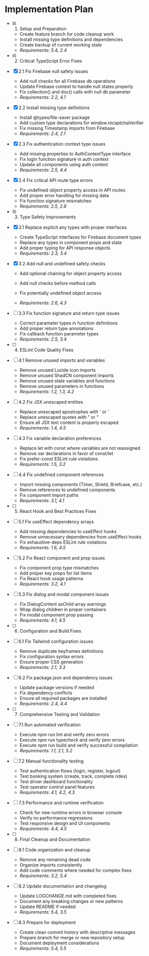 # Implementation Plan

- [x] 1. Setup and Preparation
  - Create feature branch for code cleanup work
  - Install missing type definitions and dependencies
  - Create backup of current working state
  - _Requirements: 5.4, 2.4_

- [x] 2. Critical TypeScript Error Fixes


- [x] 2.1 Fix Firebase null safety issues
  - Add null checks for all Firebase db operations
  - Update Firebase context to handle null states properly
  - Fix collection() and doc() calls with null db parameter
  - _Requirements: 2.2, 4.1_

- [x] 2.2 Install missing type definitions
  - Install @types/file-saver package
  - Add custom type declarations for window.recaptchaVerifier
  - Fix missing Timestamp imports from Firebase
  - _Requirements: 2.4, 2.1_

- [x] 2.3 Fix authentication context type issues
  - Add missing properties to AuthContextType interface
  - Fix login function signature in auth context
  - Update all components using auth context
  - _Requirements: 2.5, 4.4_

- [x] 2.4 Fix critical API route type errors
  - Fix undefined object property access in API routes
  - Add proper error handling for missing data
  - Fix function signature mismatches
  - _Requirements: 2.5, 2.6_

- [x] 3. Type Safety Improvements
- [x] 3.1 Replace explicit any types with proper interfaces

















  - Create TypeScript interfaces for Firebase document types
  - Replace any types in component props and state
  - Add proper typing for API response objects
  - _Requirements: 2.3, 3.4_

- [x] 3.2 Add null and undefined safety checks

















  - Add optional chaining for object property access
  - Add null checks before method calls
  - Fix potentially undefined object access






  - _Requirements: 2.6, 4.3_

- [ ] 3.3 Fix function signature and return type issues
  - Correct parameter types in function definitions
  - Add proper return type annotations
  - Fix callback function parameter types
  - _Requirements: 2.5, 3.4_

- [ ] 4. ESLint Code Quality Fixes
- [ ] 4.1 Remove unused imports and variables
  - Remove unused Lucide icon imports
  - Remove unused ShadCN component imports
  - Remove unused state variables and functions
  - Remove unused parameters in functions
  - _Requirements: 1.2, 1.3, 4.2_

- [ ] 4.2 Fix JSX unescaped entities
  - Replace unescaped apostrophes with &apos; or &#39;
  - Replace unescaped quotes with &quot; or &#34;
  - Ensure all JSX text content is properly escaped
  - _Requirements: 1.4, 4.5_

- [ ] 4.3 Fix variable declaration preferences
  - Replace let with const where variables are not reassigned
  - Remove var declarations in favor of const/let
  - Fix prefer-const ESLint rule violations
  - _Requirements: 1.5, 3.2_

- [ ] 4.4 Fix undefined component references
  - Import missing components (Timer, Shield, Briefcase, etc.)
  - Remove references to undefined components
  - Fix component import paths
  - _Requirements: 3.1, 4.1_

- [ ] 5. React Hook and Best Practices Fixes
- [ ] 5.1 Fix useEffect dependency arrays
  - Add missing dependencies to useEffect hooks
  - Remove unnecessary dependencies from useEffect hooks
  - Fix exhaustive-deps ESLint rule violations
  - _Requirements: 1.6, 4.5_

- [ ] 5.2 Fix React component and prop issues
  - Fix component prop type mismatches
  - Add proper key props for list items
  - Fix React hook usage patterns
  - _Requirements: 3.2, 4.1_

- [ ] 5.3 Fix dialog and modal component issues
  - Fix DialogContent asChild array warnings
  - Wrap dialog children in proper containers
  - Fix modal component prop passing
  - _Requirements: 4.1, 4.5_

- [ ] 6. Configuration and Build Fixes
- [ ] 6.1 Fix Tailwind configuration issues
  - Remove duplicate keyframes definitions
  - Fix configuration syntax errors
  - Ensure proper CSS generation
  - _Requirements: 2.1, 3.3_

- [ ] 6.2 Fix package.json and dependency issues
  - Update package versions if needed
  - Fix dependency conflicts
  - Ensure all required packages are installed
  - _Requirements: 2.4, 4.4_

- [ ] 7. Comprehensive Testing and Validation
- [ ] 7.1 Run automated verification
  - Execute npm run lint and verify zero errors
  - Execute npm run typecheck and verify zero errors
  - Execute npm run build and verify successful compilation
  - _Requirements: 1.1, 2.1, 5.2_

- [ ] 7.2 Manual functionality testing
  - Test authentication flows (login, register, logout)
  - Test booking system (create, track, complete rides)
  - Test driver dashboard functionality
  - Test operator control panel features
  - _Requirements: 4.1, 4.2, 4.3_

- [ ] 7.3 Performance and runtime verification
  - Check for new runtime errors in browser console
  - Verify no performance regressions
  - Test responsive design and UI components
  - _Requirements: 4.4, 4.5_

- [ ] 8. Final Cleanup and Documentation
- [ ] 8.1 Code organization and cleanup
  - Remove any remaining dead code
  - Organize imports consistently
  - Add code comments where needed for complex fixes
  - _Requirements: 3.2, 5.4_

- [ ] 8.2 Update documentation and changelog
  - Update LOGCHANGE.md with completed fixes
  - Document any breaking changes or new patterns
  - Update README if needed
  - _Requirements: 5.4, 3.5_

- [ ] 8.3 Prepare for deployment
  - Create clean commit history with descriptive messages
  - Prepare branch for merge or new repository setup
  - Document deployment considerations
  - _Requirements: 5.4, 5.5_